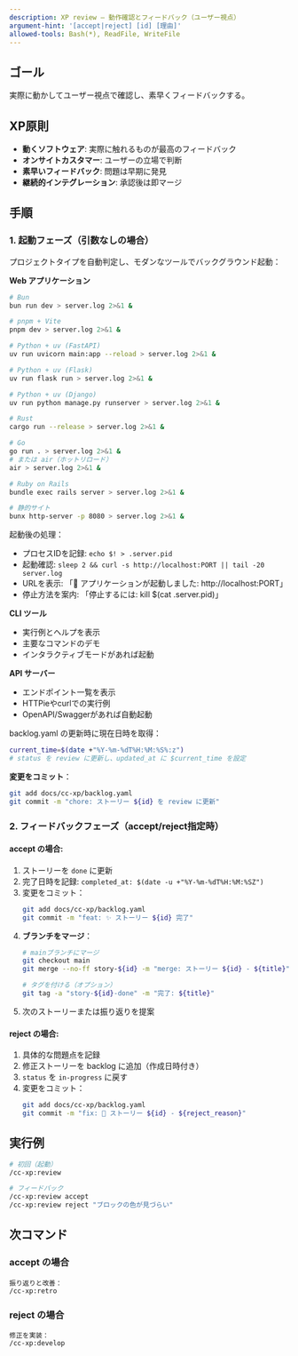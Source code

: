 ```yaml
---
description: XP review – 動作確認とフィードバック（ユーザー視点）
argument-hint: '[accept|reject] [id] [理由]'
allowed-tools: Bash(*), ReadFile, WriteFile
---
```


## ゴール

実際に動かしてユーザー視点で確認し、素早くフィードバックする。

## XP原則

- **動くソフトウェア**: 実際に触れるものが最高のフィードバック
- **オンサイトカスタマー**: ユーザーの立場で判断
- **素早いフィードバック**: 問題は早期に発見
- **継続的インテグレーション**: 承認後は即マージ

## 手順

### 1. 起動フェーズ（引数なしの場合）
プロジェクトタイプを自動判定し、モダンなツールでバックグラウンド起動：

**Web アプリケーション**
```bash
# Bun
bun run dev > server.log 2>&1 &

# pnpm + Vite  
pnpm dev > server.log 2>&1 &

# Python + uv (FastAPI)
uv run uvicorn main:app --reload > server.log 2>&1 &

# Python + uv (Flask)
uv run flask run > server.log 2>&1 &

# Python + uv (Django)
uv run python manage.py runserver > server.log 2>&1 &

# Rust
cargo run --release > server.log 2>&1 &

# Go
go run . > server.log 2>&1 &
# または air（ホットリロード）
air > server.log 2>&1 &

# Ruby on Rails
bundle exec rails server > server.log 2>&1 &

# 静的サイト
bunx http-server -p 8080 > server.log 2>&1 &
```

起動後の処理：
- プロセスIDを記録: `echo $! > .server.pid`
- 起動確認: `sleep 2 && curl -s http://localhost:PORT || tail -20 server.log`
- URLを表示: 「🚀 アプリケーションが起動しました: http://localhost:PORT」
- 停止方法を案内: 「停止するには: kill $(cat .server.pid)」

**CLI ツール**
- 実行例とヘルプを表示
- 主要なコマンドのデモ
- インタラクティブモードがあれば起動

**API サーバー**
- エンドポイント一覧を表示
- HTTPieやcurlでの実行例
- OpenAPI/Swaggerがあれば自動起動

backlog.yaml の更新時に現在日時を取得：
```bash
current_time=$(date +"%Y-%m-%dT%H:%M:%S%:z")
# status を review に更新し、updated_at に $current_time を設定
```

**変更をコミット**：
```bash
git add docs/cc-xp/backlog.yaml
git commit -m "chore: ストーリー ${id} を review に更新"
```

### 2. フィードバックフェーズ（accept/reject指定時）

#### **accept の場合**: 
1. ストーリーを `done` に更新
2. 完了日時を記録: `completed_at: $(date -u +"%Y-%m-%dT%H:%M:%SZ")`
3. 変更をコミット：
   ```bash
   git add docs/cc-xp/backlog.yaml
   git commit -m "feat: ✨ ストーリー ${id} 完了"
   ```
4. **ブランチをマージ**：
   ```bash
   # mainブランチにマージ
   git checkout main
   git merge --no-ff story-${id} -m "merge: ストーリー ${id} - ${title}"
   
   # タグを付ける（オプション）
   git tag -a "story-${id}-done" -m "完了: ${title}"
   ```
5. 次のストーリーまたは振り返りを提案

#### **reject の場合**:
1. 具体的な問題点を記録
2. 修正ストーリーを backlog に追加（作成日時付き）
3. `status` を `in-progress` に戻す
4. 変更をコミット：
   ```bash
   git add docs/cc-xp/backlog.yaml
   git commit -m "fix: 🐛 ストーリー ${id} - ${reject_reason}"
   ```

## 実行例

```bash
# 初回（起動）
/cc-xp:review

# フィードバック
/cc-xp:review accept
/cc-xp:review reject "ブロックの色が見づらい"
```

## 次コマンド

### accept の場合
```text
振り返りと改善：
/cc-xp:retro
```

### reject の場合
```text
修正を実装：
/cc-xp:develop
```
